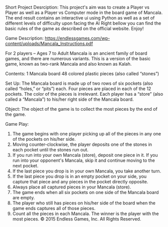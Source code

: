 Short Project Desrciption:
This project's aim was to create a Player vs Player as well as a Player vs Computer mode in the board game of Mancala.
The end result contains an interactive ui using Python as well as a set of different levels of difficulty upon facing the AI
Right bellow you can find the basic rules of the game as described on the official website.
Enjoy!


Game Description:
https://endlessgames.com/wp-content/uploads/Mancala_Instructions.pdf

For 2 players – Ages 7 to Adult
Mancala is an ancient family of board games, and there are numerous variants. This is a version of the basic game, known as two-rank Mancala and also known as Kalah.

Contents:
1 Mancala board
48 colored plastic pieces (also called “stones”)

Set Up:
The Mancala board is made up of two rows of six pockets (also called “holes,” or “pits”) each. Four pieces are placed in each of the 12 pockets. The color of the pieces is irrelevant.
Each player has a “store” (also called a “Mancala”) to his/her right side of the Mancala board.

Object:
The object of the game is to collect the most pieces by the end of the game.

Game Play:
1. The game begins with one player picking up all of the pieces in any one of the pockets on his/her side.
2. Moving counter-clockwise, the player deposits one of the stones in each pocket until the stones run out.
3. If you run into your own Mancala (store), deposit one piece in it. If you run into your opponent's Mancala, skip it and
continue moving to the next pocket.
4. If the last piece you drop is in your own Mancala, you take another turn.
5. If the last piece you drop is in an empty pocket on your side, you capture that piece and any pieces in the pocket directly
opposite.
6. Always place all captured pieces in your Mancala (store).
7. The game ends when all six pockets on one side of the Mancala board are empty.
8. The player who still has pieces on his/her side of the board when the game ends captures all of those pieces. 
9. Count all the pieces in each Mancala. The winner is the player with the most pieces.
© 2015 Endless Games, Inc. All Rights Reserved.
